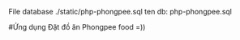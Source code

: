 File database ./static/php-phongpee.sql
ten db: php-phongpee.sql


#Ứng dụng Đặt đồ ăn Phongpee food =))
